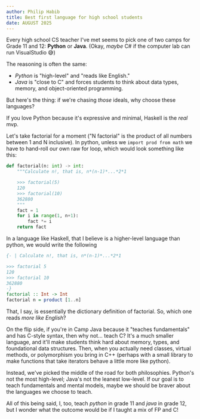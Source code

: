 ```yaml
---
author: Philip Habib
title: Best first language for high school students
date: AUGUST 2025
---
```


Every high school CS teacher I've met seems to pick one of two camps for Grade 11 and 12: **Python** or **Java**. (Okay, *maybe* C# if the computer lab can run VisualStudio 😅)

The reasoning is often the same:  
- *Python* is "high-level" and "reads like English."  
- *Java* is "close to C" and forces students to think about data types, memory, and object-oriented programming.  

But here's the thing: if we're chasing *those* ideals, why choose these languages?

If you love Python because it's expressive and minimal, Haskell is the *real* mvp. 

Let's take factorial for a moment ("N factorial" is the product of all numbers between 1 and N inclusive). In python, unless we `import prod from math` we have to hand-roll our own raw for loop, which would look something like this:

```python
def factorial(n: int) -> int:
    """Calculate n!, that is, n*(n-1)*...*2*1

    >>> factorial(5)
    120
    >>> factorial(10)
    362880
    """
    fact = 1
    for i in range(1, n+1):
        fact *= i
    return fact

```

In a language like Haskell, that I believe is a higher-level language than python, we would write the following

```haskell
{- | Calculate n!, that is, n*(n-1)*...*2*1

>>> factorial 5
120
>>> factorial 10
362880
-}
factorial :: Int -> Int
factorial n = product [1..n]
```

That, I say, is essentially the dictionary definition of factorial. So, which one reads *more like English*?

On the flip side, if you're in Camp Java because it "teaches fundamentals" and has C-style syntax, then why not... teach C? It's a much smaller language, and it'll make students think hard about memory, types, and foundational data structures. Then, when you actually need classes, virtual methods, or polymorphism you bring in C++ (perhaps with a small library to make functions that take iterators behave a little more like python).

Instead, we've picked the middle of the road for both philosophies. Python's not the most high-level; Java's not the leanest low-level. If our goal is to teach fundamentals and mental models, maybe we should be braver about the languages we choose to teach.

All of this being said, I, too, teach *python* in grade 11 and *java* in grade 12, but I wonder what the outcome would be if I taught a mix of FP and C!
